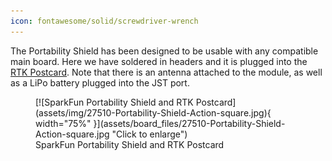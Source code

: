```yaml
---
icon: fontawesome/solid/screwdriver-wrench
---
```


The Portability Shield has been designed to be usable with any compatible main board. Here we have soldered in headers and it is plugged into the [RTK Postcard](https://www.sparkfun.com/products/26916). Note that there is an antenna attached to the module, as well as a LiPo battery plugged into the JST port. 


<figure markdown>
[![SparkFun Portability Shield and RTK Postcard](assets/img/27510-Portability-Shield-Action-square.jpg){ width="75%" }](assets/board_files/27510-Portability-Shield-Action-square.jpg "Click to enlarge")
<figcaption markdown>SparkFun Portability Shield and RTK Postcard</figcaption>
</figure>


